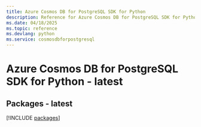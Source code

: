 ```yaml
---
title: Azure Cosmos DB for PostgreSQL SDK for Python
description: Reference for Azure Cosmos DB for PostgreSQL SDK for Python
ms.date: 04/18/2025
ms.topic: reference
ms.devlang: python
ms.service: cosmosdbforpostgresql
---
```

# Azure Cosmos DB for PostgreSQL SDK for Python - latest
## Packages - latest
[!INCLUDE [packages](cosmos-db-for-postgresql-index.md)]